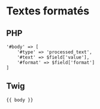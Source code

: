 # Textes formatés

## PHP

```text
'#body' => [
    '#type' => 'processed_text',
    '#text' => $field['value'],
    '#format' => $field['format']
]
```

## Twig

```text
{{ body }}
```

